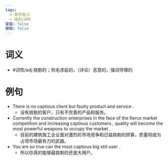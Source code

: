 ```yaml
---
tags:
  - 首字母/C
  - 级别/GRE
掌握: false
模糊: false
---
```

# 词义
- #词性/adj  挑剔的；吹毛求疵的，（评论）恶意的，强词夺理的
# 例句
- There is no captious client but faulty product and service .
	- 没有挑剔的客户，只有不完善的产品和服务。
- Currently the construction enterprises in the face of the fierce market competition and increasing captious customers , quality will become the most powerful weapons to occupy the market .
	- 目前的建筑施工企业面对激烈的市场竞争和日益挑剔的顾客，质量将成为占领市场最有力的武器。
- You are so true can the most captious big still user .
	- 所以你真的能够最挑剔的还是大用户。
